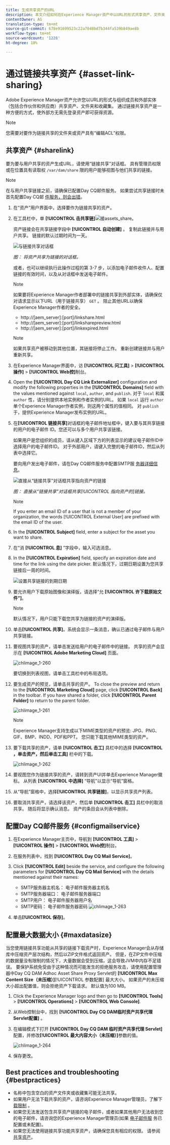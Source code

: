 ```yaml
---
title: 生成共享资产的URL
description: 本文介绍如何在Experience Manager资产中以URL的形式共享资产、文件夹和收藏集。
contentOwner: AG
translation-type: tm+mt
source-git-commit: 678e91699523c22a7048bd7b344fa539b849ae8b
workflow-type: tm+mt
source-wordcount: '1228'
ht-degree: 10%

---
```



# 通过链接共享资产 {#asset-link-sharing}

Adobe Experience Manager资产允许您以URL的形式与组织成员和外部实体（包括合作伙伴和供应商）共享资产、文件夹和收藏集。 通过链接共享资产是一种方便的方式，使外部方无需先登录资产即可获得资源。

>[!NOTE]
>
>您需要对要作为链接共享的文件夹或资产具有“编辑ACL”权限。

## 共享资产 {#sharelink}

要为要与用户共享的资产生成URL，请使用“链接共享”对话框。 具有管理员权限或在位置具有读取权 `/var/dam/share` 限的用户能够视图与他们共享的链接。

>[!NOTE]
>
>在与用户共享链接之前，请确保已配置Day CQ邮件服务。 如果尝试共享链接时未首先配置Day CQ邮 [件服务，则会出错](/help/assets/link-sharing.md#configmailservice)。

1. 在“资产”用户界面中，选择要作为链接共享的资产。
1. 在工具栏中，单 **[!UICONTROL 击共享链]**![接assets_share](assets/assets_share.png)。

   资产链接会在共享链接字段中 **[!UICONTROL 自动创建]** 。 复制此链接并与用户共享。 链接的默认过期时间为一天。

   ![与链接共享对话框](assets/Link-sharing-dialog-box.png)

   *图： 将资产共享为链接的对话框。*

   或者，也可以继续执行此操作过程的第 3-7 步，以添加电子邮件收件人、配置链接的有效时间，以及从对话框中发送电子邮件。

   >[!NOTE]
   >
   >如果要将Experience Manager作者部署中的链接共享到外部实体，请确保仅对请求显示以下URL（用于链接共享） `GET` 。 阻止其他URL以确保Experience Manager作者的安全。
   >
   >* http://[aem_server]:[port]/linkshare.html
   >* http://[aem_server]:[port]/linksharepreview.html
   >* http://[aem_server]:[port]/linkexpired.html


   >[!NOTE]
   >
   >如果共享资产被移动到其他位置，其链接将停止工作。 重新创建链接并与用户重新共享。

1. 在Experience Manager界面中，访 **[!UICONTROL 问工具]** > **[!UICONTROL 操作]** > **[!UICONTROL Web控]**&#x200B;制台。

1. Open the **[!UICONTROL Day CQ Link Externalizer]** configuration and modify the following properties in the **[!UICONTROL Domains]** field with the values mentioned against `local`, `author`, and `publish`. 对于 `local` 和属 `author` 性，请分别提供本地实例和作者实例的URL。 如果 `local` 运行 `author` 单个Experience Manager作者实例，则这两个属性的值相同。 对 `publish`于，提供Experience Manager发布实例的URL。

1. 在&#x200B;**[!UICONTROL 链接共享]**&#x200B;对话框的电子邮件地址框中，键入要与其共享链接的用户的电子邮件 ID。您还可以与多个用户共享该链接。

   如果用户是您组织的成员，请从键入区域下方的列表显示的建议电子邮件ID中选择用户的电子邮件ID。 对于外部用户，请键入完整的电子邮件ID，然后从列表中选择它。

   要向用户发出电子邮件，请在Day CQ邮件服务中配置SMTP服 [务器详细信息](#configmailservice)。

   ![直接从“链接共享”对话框共享指向资产的链接](assets/Asset-Sharing-LinkShareDialog.png)

   *图： 直接从“链接共享”对话框共享[!UICONTROL 指向资产的]链接。*

   >[!NOTE]
   >
   >If you enter an email ID of a user that is not a member of your organization, the words [!UICONTROL External User] are prefixed with the email ID of the user.

1. In the **[!UICONTROL Subject]** field, enter a subject for the asset you want to share.

1. 在“消 **[!UICONTROL 息]** ”字段中，输入可选消息。

1. In the **[!UICONTROL Expiration]** field, specify an expiration date and time for the link using the date picker. 默认情况下，过期日期设置为您共享链接后一周的时间。

   ![设置共享链接的到期日期](assets/Set-shared-link-expiration.png)

1. 要允许用户下载原始图像和演绎版，请选择“允 **[!UICONTROL 许下载原始文件”]**。

   >[!NOTE]
   >
   >默认情况下，用户只能下载您共享为链接的资产的演绎版。

1. 单击&#x200B;**[!UICONTROL 共享]**。系统会显示一条消息，确认已通过电子邮件与用户共享链接。
1. 要视图共享的资产，请单击发送给用户的电子邮件中的链接。 共享的资产会显示在 **[!UICONTROL Adobe Marketing Cloud]** 页面。

   ![chlimage_1-260](assets/chlimage_1-545.png)

   要切换到列表视图，请单击工具栏中的布局选项。

1. 要生成资产的预览，请单击共享的资产。 To close the preview and return to the **[!UICONTROL Marketing Cloud]** page, click **[!UICONTROL Back]** in the toolbar. If you have shared a folder, click **[!UICONTROL Parent Folder]** to return to the parent folder.

   ![chlimage_1-261](assets/chlimage_1-546.png)

   >[!NOTE]
   >
   >Experience Manager支持生成以下MIME类型的资产的预览: JPG、PNG、GIF、BMP、INDD、PDF和PPT。 您只能下载其他MIME类型的资产。

1. 要下载共享的资产，请单 **[!UICONTROL 击工]** 具栏中的选择 **[!UICONTROL ，单击资产，然后单击工具]** 栏中的下载。

   ![chlimage_1-262](assets/chlimage_1-547.png)

1. 要视图您作为链接共享的资产，请转到资产UI并单击Experience Manager徽标。 从列表 **[!UICONTROL 中选择]** “导航”以显示“导航”窗格。
1. 从“导航”窗格中，选择&#x200B;**[!UICONTROL 共享链接]**，以显示共享资产列表。
1. 要取消共享资产，请选择该资产，然后单 **[!UICONTROL 击工]** 具栏中的取消共享。 随后将显示确认消息。 资产的条目会从列表中删除。

## 配置Day CQ邮件服务 {#configmailservice}

1. 在Experience Manager主页中，导航到 **[!UICONTROL 工具]** > **[!UICONTROL 操作]** > **[!UICONTROL Web控]**&#x200B;制台。
1. 在服务列表中，找到 **[!UICONTROL Day CQ Mail Service]**。
1. Click **[!UICONTROL Edit]** beside the service, and configure the following parameters for **[!UICONTROL Day CQ Mail Service]** with the details mentioned against their names:

   * SMTP服务器主机名： 电子邮件服务器主机名
   * SMTP服务器端口： 电子邮件服务器端口
   * SMTP用户： 电子邮件服务器用户名
   * SMTP密码： 电子邮件服务器密码
   ![chlimage_1-263](assets/chlimage_1-548.png)

1. 单击&#x200B;**[!UICONTROL 保存]**。

## 配置最大数据大小 {#maxdatasize}

当您使用链接共享功能从共享的链接下载资产时，Experience Manager会从存储库中压缩资产层次结构，然后以ZIP文件格式返回资产。 但是，在ZIP文件中压缩的数据量没有限制的情况下，大量数据会受到压缩，这会导致JVM中内存不足错误。 要保护系统免受由于这种情况而可能发生的拒绝服务攻击，请使用配置管理器中Day CQ DAM Adhoc Asset Share Proxy Servlet的 **[!UICONTROL Max Content Size（未压缩）]**[!UICONTROL 参数配置] 最大大小。 如果资产的未压缩大小超出配置值，则会拒绝资产下载请求。 默认值为100 MB。

1. Click the Experience Manager logo and then go to **[!UICONTROL Tools]** > **[!UICONTROL Operations]** > **[!UICONTROL Web Console]**.
1. 从Web控制台中，找到 **[!UICONTROL Day CQ DAM临时资产共享代理Servlet配置]** 。
1. 在编辑模式下打开 **[!UICONTROL Day CQ DAM 临时资产共享代理 Servlet]** 配置，并修改&#x200B;**[!UICONTROL 最大内容大小（未压缩）]**&#x200B;参数的值。

   ![chlimage_1-264](assets/chlimage_1-549.png)

1. 保存更改。

## Best practices and troubleshooting {#bestpractices}

* 名称中包含空白的资产文件夹或收藏集可能无法共享。
* 如果用户无法下载共享的资产，请咨询Experience Manager管理员，了解下 [载限制](#maxdatasize) 。
* 如果您无法发送包含共享资产链接的电子邮件，或者如果其他用户无法收到您的电子邮件，请咨询您的Experience Manager管理员(如果 [电子邮件服](#configmailservice) 务已配置或未配置)。
* 如果您无法使用链接共享功能共享资产，请确保您具有相应的权限。 请参阅 [共享资产](#sharelink)。
